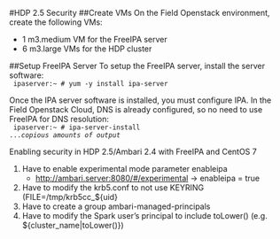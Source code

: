 #HDP 2.5 Security
##Create VMs
On the Field Openstack environment, create the following VMs:
- 1 m3.medium VM for the FreeIPA server
- 6 m3.large VMs for the HDP cluster

##Setup FreeIPA Server
To setup the FreeIPA server, install the server software:
<br>
<code>
ipaserver:~ # yum -y install ipa-server
</code>

Once the IPA server software is installed, you must configure IPA. In the Field Openstack Cloud, DNS is already configured, so no need to use FreeIPA for DNS resolution:
<br>
<code>
ipaserver:~ # ipa-server-install
...<i>copious amounts of output</i>
</code>

Enabling security in HDP 2.5/Ambari 2.4 with FreeIPA and CentOS 7

1. Have to enable experimental mode parameter enableipa
    - http://ambari.server:8080/#/experimental -> enableipa = true
2. Have to modify the krb5.conf to not use KEYRING (FILE=/tmp/krb5cc_${uid}
3. Have to create a group ambari-managed-principals
4. Have to modify the Spark user’s principal to include toLower() (e.g. ${cluster_name|toLower()})

